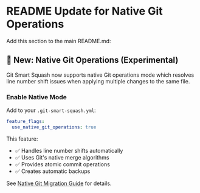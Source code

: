 # README Update for Native Git Operations

Add this section to the main README.md:

## 🚀 New: Native Git Operations (Experimental)

Git Smart Squash now supports native Git operations mode which resolves line number shift issues when applying multiple changes to the same file.

### Enable Native Mode

Add to your `.git-smart-squash.yml`:

```yaml
feature_flags:
  use_native_git_operations: true
```

This feature:
- ✅ Handles line number shifts automatically
- ✅ Uses Git's native merge algorithms
- ✅ Provides atomic commit operations
- ✅ Creates automatic backups

See [Native Git Migration Guide](docs/NATIVE_GIT_MIGRATION.md) for details.